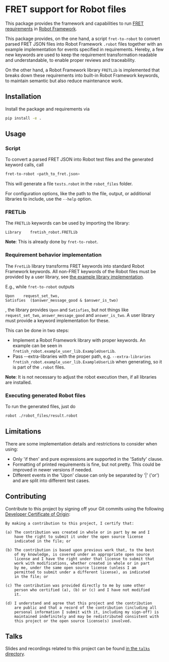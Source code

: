 # FRET support for Robot files

This package provides the framework and capabilities to run [FRET requirements](https://github.com/NASA-SW-VnV/fret)
in [Robot Framework](https://robotframework.org/).

This package provides, on the one hand, a script `fret-to-robot` to convert parsed FRET JSON files into Robot
Framework `.robot` files together with an example implementation for events specified in requirements.
Hereby, a few new keywords are used to keep the requirement transformation readable and understandable, to
enable proper reviews and traceability.

On the other hand, a Robot Framework library ``FRETLib`` is implemented that breaks down these requirements
into built-in Robot Framework keywords, to maintain semantic but also reduce maintenance work.

## Installation

Install the package and requirements via

```sh
pip install -e .
```

## Usage

### Script

To convert a parsed FRET JSON into Robot test files and the generated keyword calls, call

```sh
fret-to-robot <path_to_fret.json>
```

This will generate a file ``tests.robot`` in the `robot_files` folder.

For configuration options, like the path to the file, output, or additional libraries to include,
use the ``--help`` option.

### FRETLib

The ``FRETLib`` keywords can be used by importing the library:

```robot
Library    fretish_robot.FRETLib
```

**Note**: This is already done by ``fret-to-robot``.

### Requirement behavior implementation

The ``FretLib`` library transforms FRET keywords into standard
Robot Framework keywords. All non-FRET keywords of the Robot files must be
provided by a user library, see [the example library implementation](src/fretish_robot/example_user_lib/).

E.g., while `fret-to-robot` outputs

```robot
Upon    request_set_two,
Satisfies  ($answer_message_good & $answer_is_two)
```

, the library provides `Upon` and `Satisfies`, but not things like
`request_set_two`, `answer_message_good` and `answer_is_two`.
A user library must provide a keyword implementation for these.

This can be done in two steps:

* Implement a Robot Framework library with proper keywords. An example can be seen in
`fretish_robot.example_user_lib.ExampleUserLib`.
* Pass --extra-libraries with the proper path, e.g. ``--extra-libraries  fretish_robot.example_user_lib.ExampleUserLib``
  when generating, so it is part of the `.robot` files.

**Note**: It is not necessary to adjust the robot execution then, if all libraries are installed.

### Executing generated Robot files

To run the generated files, just do

```sh
robot ./robot_files/result.robot
```

## Limitations

There are some implementation details and restrictions to consider when using:

* Only 'if then' and pure expressions are supported in the 'Satisfy' clause.
* Formatting of printed requirements is fine, but not pretty. This could be improved in newer versions if needed.
* Different events in the 'Upon' clause can only be separated by '|' ('or') and are split into different test cases.

## Contributing

Contribute to this project by signing off your Git commits using the following
[Developer Certificate of Origin](https://developercertificate.org/):

```
By making a contribution to this project, I certify that:

(a) The contribution was created in whole or in part by me and I
    have the right to submit it under the open source license
    indicated in the file; or

(b) The contribution is based upon previous work that, to the best
    of my knowledge, is covered under an appropriate open source
    license and I have the right under that license to submit that
    work with modifications, whether created in whole or in part
    by me, under the same open source license (unless I am
    permitted to submit under a different license), as indicated
    in the file; or

(c) The contribution was provided directly to me by some other
    person who certified (a), (b) or (c) and I have not modified
    it.

(d) I understand and agree that this project and the contribution
    are public and that a record of the contribution (including all
    personal information I submit with it, including my sign-off) is
    maintained indefinitely and may be redistributed consistent with
    this project or the open source license(s) involved.
```

## Talks

Slides and recordings related to this project can be found [in the `talks` directory](talks/).
